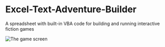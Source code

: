 # Excel-Text-Adventure-Builder
A spreadsheet with built-in VBA code for building and running interactive fiction games

![The game screen](/GameScreen.jpg)
